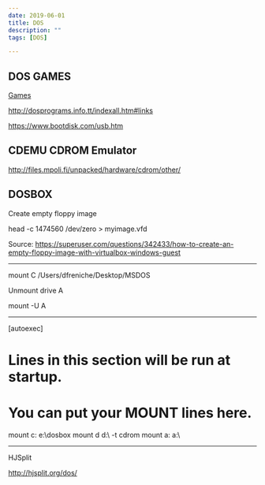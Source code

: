 ```yaml
---
date: 2019-06-01
title: DOS
description: ""
tags: [DOS]

---
```

## DOS GAMES

[Games](dos-games.md)

http://dosprograms.info.tt/indexall.htm#links

https://www.bootdisk.com/usb.htm


## CDEMU CDROM Emulator

http://files.mpoli.fi/unpacked/hardware/cdrom/other/


## DOSBOX

Create empty floppy image

 head -c 1474560 /dev/zero > myimage.vfd

Source: https://superuser.com/questions/342433/how-to-create-an-empty-floppy-image-with-virtualbox-windows-guest

---

mount C  /Users/dfreniche/Desktop/MSDOS

Unmount drive A

mount -U A

---

[autoexec]
# Lines in this section will be run at startup.
# You can put your MOUNT lines here.

mount c: e:\dosbox
mount d d:\ -t cdrom
mount a: a:\


---

HJSplit

http://hjsplit.org/dos/